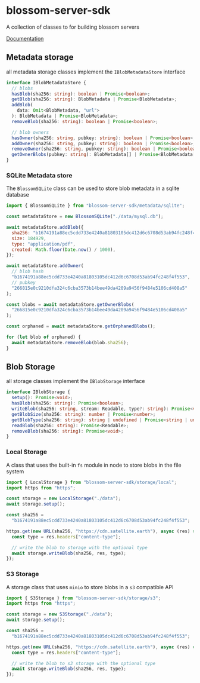 # blossom-server-sdk

A collection of classes to for building blossom servers

[Documentation](https://hzrd149.github.io/blossom-server-sdk/)

## Metadata storage

all metadata storage classes implement the `IBlobMetadataStore` interface

```ts
interface IBlobMetadataStore {
  // blobs
  hasBlob(sha256: string): boolean | Promise<boolean>;
  getBlob(sha256: string): BlobMetadata | Promise<BlobMetadata>;
  addBlob(
    data: Omit<BlobMetadata, "url">
  ): BlobMetadata | Promise<BlobMetadata>;
  removeBlob(sha256: string): boolean | Promise<boolean>;

  // blob owners
  hasOwner(sha256: string, pubkey: string): boolean | Promise<boolean>;
  addOwner(sha256: string, pubkey: string): boolean | Promise<boolean>;
  removeOwner(sha256: string, pubkey: string): boolean | Promise<boolean>;
  getOwnerBlobs(pubkey: string): BlobMetadata[] | Promise<BlobMetadata[]>;
}
```

### SQLite Metadata store

The `BlossomSQLite` class can be used to store blob metadata in a sqlite database

```js
import { BlossomSQLite } from "blossom-server-sdk/metadata/sqlite";

const metadataStore = new BlossomSQLite("./data/mysql.db");

await metadataStore.addBlob({
  sha256: "b1674191a88ec5cdd733e4240a81803105dc412d6c6708d53ab94fc248f4f553",
  size: 184929,
  type: "application/pdf",
  created: Math.floor(Date.now() / 1000),
});

await metadataStore.addOwner(
  // blob hash
  "b1674191a88ec5cdd733e4240a81803105dc412d6c6708d53ab94fc248f4f553",
  // pubkey
  "266815e0c9210dfa324c6cba3573b14bee49da4209a9456f9484e5106cd408a5"
);

const blobs = await metadataStore.getOwnerBlobs(
  "266815e0c9210dfa324c6cba3573b14bee49da4209a9456f9484e5106cd408a5"
);

const orphaned = await metadataStore.getOrphanedBlobs();

for (let blob of orphaned) {
  await metadataStore.removeBlob(blob.sha256);
}
```

## Blob Storage

all storage classes implement the `IBlobStorage` interface

```ts
interface IBlobStorage {
  setup(): Promise<void>;
  hasBlob(sha256: string): Promise<boolean>;
  writeBlob(sha256: string, stream: Readable, type?: string): Promise<void>;
  getBlobSize(sha256: string): number | Promise<number>;
  getBlobType(sha256: string): string | undefined | Promise<string | undefined>;
  readBlob(sha256: string): Promise<Readable>;
  removeBlob(sha256: string): Promise<void>;
}
```

### Local Storage

A class that uses the built-in `fs` module in node to store blobs in the file system

```js
import { LocalStorage } from "blossom-server-sdk/storage/local";
import https from "https";

const storage = new LocalStorage("./data");
await storage.setup();

const sha256 =
  "b1674191a88ec5cdd733e4240a81803105dc412d6c6708d53ab94fc248f4f553";

https.get(new URL(sha256, "https://cdn.satellite.earth"), async (res) => {
  const type = res.headers["content-type"];

  // write the blob to storage with the optional type
  await storage.writeBlob(sha256, res, type);
});
```

### S3 Storage

A storage class that uses `minio` to store blobs in a `s3` compatible API

```js
import { S3Storage } from "blossom-server-sdk/storage/s3";
import https from "https";

const storage = new S3Storage("./data");
await storage.setup();

const sha256 =
  "b1674191a88ec5cdd733e4240a81803105dc412d6c6708d53ab94fc248f4f553";

https.get(new URL(sha256, "https://cdn.satellite.earth"), async (res) => {
  const type = res.headers["content-type"];

  // write the blob to s3 storage with the optional type
  await storage.writeBlob(sha256, res, type);
});
```
